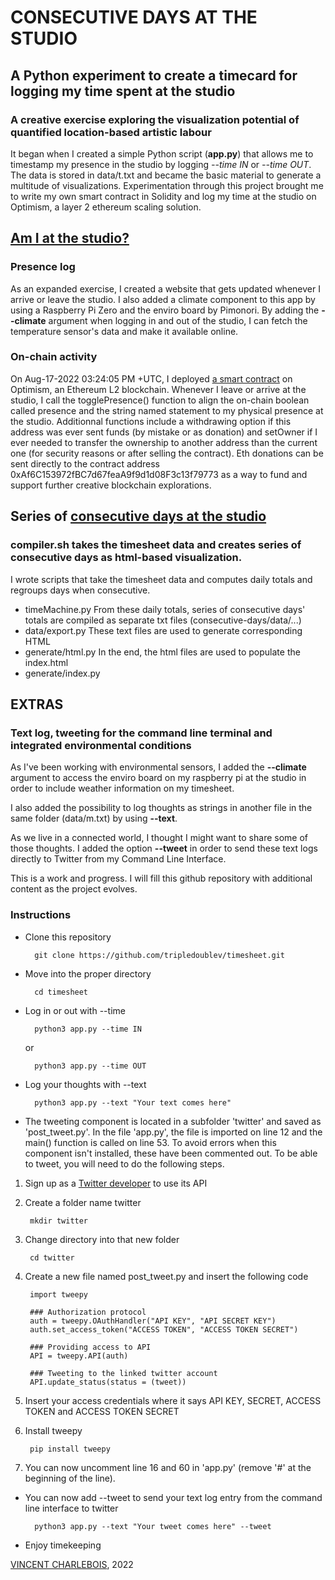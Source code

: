 # CONSECUTIVE DAYS AT THE STUDIO

## A Python experiment to create a timecard for logging my time spent at the studio

### A creative exercise exploring the visualization potential of quantified location-based artistic labour

It began when I created a simple Python script (**app.py**) that allows me to timestamp my presence in the studio by logging *--time IN* or *--time OUT*.
The data is stored in data/t.txt and became the basic material to generate a multitude of visualizations. Experimentation through this project brought me to write my own smart contract in Solidity and log my time at the studio on Optimism, a layer 2 ethereum scaling solution.

## [Am I at the studio?](https://vincent.charlebois.info/am-i/)

### Presence log

As an expanded exercise, I created a website that gets updated whenever I arrive or leave the studio. I also added a climate component to this app by using a Raspberry Pi Zero and the enviro board by Pimonori. By adding the **--climate** argument when logging in and out of the studio, I can fetch the temperature sensor's data and make it available online. 

### On-chain activity

On Aug-17-2022 03:24:05 PM +UTC, I deployed [a smart contract](https://optimistic.etherscan.io/address/0xaf6c153972fbc7d67feaa9f9d1d08f3c13f79773) on Optimism, an Ethereum L2 blockchain. Whenever I leave or arrive at the studio, I call the togglePresence() function to align the on-chain boolean called presence and the string named statement to my physical presence at the studio. Additionnal functions include a withdrawing option if this address was ever sent funds (by mistake or as donation) and setOwner if I ever needed to transfer the ownership to another address than the current one (for security reasons or after selling the contract). Eth donations can be sent directly to the contract address 0xAf6C153972fBC7d67feaA9f9d1d08F3c13f79773 as a way to fund and support further creative blockchain explorations.

## Series of [consecutive days at the studio](https://vincent.charlebois.info/consecutive-days/)

### compiler.sh takes the timesheet data and creates series of consecutive days as html-based visualization.

I wrote scripts that take the timesheet data and computes daily totals and regroups days when consecutive.
 - timeMachine.py
From these daily totals, series of consecutive days' totals are compiled as separate txt files (consecutive-days/data/...)
 - data/export.py
These text files are used to generate corresponding HTML
 - generate/html.py
In the end, the html files are used to populate the index.html
 - generate/index.py

## EXTRAS

### Text log, tweeting for the command line terminal and integrated environmental conditions

As I've been working with environmental sensors, I added the **--climate** argument to access the enviro board on my raspberry pi at the studio in order to include weather information on my timesheet.

I also added the possibility to log thoughts as strings in another file in the same folder (data/m.txt) by using **--text**.

As we live in a connected world, I thought I might want to share some of those thoughts.
I added the option **--tweet** in order to send these text logs directly to Twitter from my Command Line Interface. 

This is a work and progress. I will fill this github repository with additional content as the project evolves.


### Instructions

- Clone this repository

        git clone https://github.com/tripledoublev/timesheet.git

- Move into the proper directory 

        cd timesheet

- Log in or out with --time

        python3 app.py --time IN
    or

        python3 app.py --time OUT

- Log your thoughts with --text

        python3 app.py --text "Your text comes here"

- The tweeting component is located in a subfolder 'twitter' and saved as 'post_tweet.py'. 
In the file 'app.py', the file is imported on line 12 and the main() function is called on line 53. To avoid errors when this component isn't installed, these have been commented out. To be able to tweet, you will need to do the following steps.

1. Sign up as a [Twitter developer](https://developer.twitter.com/) to use its API 

2. Create a folder name twitter

        mkdir twitter

3. Change directory into that new folder 

        cd twitter

4. Create a new file named post_tweet.py and insert the following code

        import tweepy

        ### Authorization protocol
        auth = tweepy.OAuthHandler("API KEY", "API SECRET KEY")
        auth.set_access_token("ACCESS TOKEN", "ACCESS TOKEN SECRET")

        ### Providing access to API 
        API = tweepy.API(auth)

        ### Tweeting to the linked twitter account
        API.update_status(status = (tweet))

5. Insert your access credentials where it says API KEY, SECRET, ACCESS TOKEN and ACCESS TOKEN SECRET

6. Install tweepy

        pip install tweepy

7. You can now uncomment line 16 and 60 in 'app.py' (remove '#' at the beginning of the line).

- You can now add --tweet to send your text log entry from the command line interface to twitter

        python3 app.py --text "Your tweet comes here" --tweet



- Enjoy timekeeping



[VINCENT CHARLEBOIS](https://vincentcharlebois.com), 2022
